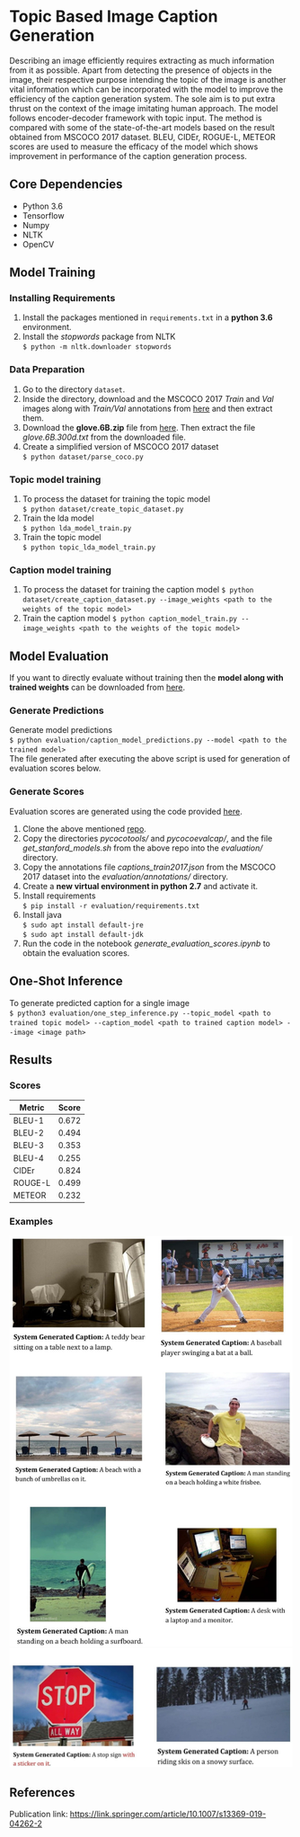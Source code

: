 # Topic Based Image Caption Generation

Describing an image efficiently requires extracting as much information from it as possible. Apart from detecting the presence of objects in the image, their respective purpose intending the topic of the image is another vital information which can be incorporated with the model to improve the efficiency of the caption generation system. The sole aim is to put extra thrust on the context of the image imitating human approach. The model follows encoder-decoder framework with topic input. The method is compared with some of the state-of-the-art models based on the result obtained from MSCOCO 2017 dataset. BLEU, CIDEr, ROGUE-L, METEOR scores are used to measure the efficacy of the model which shows improvement in performance of the caption generation process.

## Core Dependencies

- Python 3.6
- Tensorflow
- Numpy
- NLTK
- OpenCV

## Model Training

### Installing Requirements

1. Install the packages mentioned in `requirements.txt` in a **python 3.6** environment.
2. Install the _stopwords_ package from NLTK  
   `$ python -m nltk.downloader stopwords`

### Data Preparation

1. Go to the directory `dataset`.
2. Inside the directory, download and the MSCOCO 2017 _Train_ and _Val_ images along with _Train/Val_ annotations from [here](http://cocodataset.org/#download) and then extract them.
3. Download the **glove.6B.zip** file from [here](https://nlp.stanford.edu/projects/glove/). Then extract the file _glove.6B.300d.txt_ from the downloaded file.
4. Create a simplified version of MSCOCO 2017 dataset  
   `$ python dataset/parse_coco.py`

### Topic model training

1. To process the dataset for training the topic model  
   `$ python dataset/create_topic_dataset.py`
2. Train the lda model  
   `$ python lda_model_train.py`
3. Train the topic model  
   `$ python topic_lda_model_train.py`

### Caption model training

1. To process the dataset for training the caption model
   `$ python dataset/create_caption_dataset.py --image_weights <path to the weights of the topic model>`
2. Train the caption model
   `$ python caption_model_train.py --image_weights <path to the weights of the topic model>`

## Model Evaluation

If you want to directly evaluate without training then the **model along with trained weights** can be downloaded from [here](https://drive.google.com/open?id=1VADZLqGUOVmvaSJ1g5RIYgOWtRFtu_wL).

### Generate Predictions

Generate model predictions  
`$ python evaluation/caption_model_predictions.py --model <path to the trained model>`  
The file generated after executing the above script is used for generation of evaluation scores below.

### Generate Scores

Evaluation scores are generated using the code provided [here](https://github.com/tylin/coco-caption).

1. Clone the above mentioned [repo](https://github.com/tylin/coco-caption).
2. Copy the directories _pycocotools/_ and _pycocoevalcap/_, and the file _get_stanford_models.sh_ from the above repo into the _evaluation/_ directory.
3. Copy the annotations file _captions_train2017.json_ from the MSCOCO 2017 dataset into the _evaluation/annotations/_ directory.
4. Create a **new virtual environment in python 2.7** and activate it.
5. Install requirements  
   `$ pip install -r evaluation/requirements.txt`
6. Install java  
    `$ sudo apt install default-jre`  
    `$ sudo apt install default-jdk`
7. Run the code in the notebook _generate_evaluation_scores.ipynb_ to obtain the evaluation scores.

## One-Shot Inference

To generate predicted caption for a single image  
`$ python3 evaluation/one_step_inference.py --topic_model <path to trained topic model> --caption_model <path to trained caption model> --image <image path>`

## Results

### Scores

| Metric  | Score |
| ------- | ----- |
| BLEU-1  | 0.672 |
| BLEU-2  | 0.494 |
| BLEU-3  | 0.353 |
| BLEU-4  | 0.255 |
| CIDEr   | 0.824 |
| ROUGE-L | 0.499 |
| METEOR  | 0.232 |

### Examples

![example-1](images/1.jpg)
![example-2](images/2.jpg)

## References

Publication link: https://link.springer.com/article/10.1007/s13369-019-04262-2
